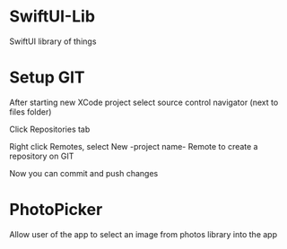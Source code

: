 # SwiftUI-Lib
SwiftUI library of things

# Setup GIT
After starting new XCode project select source control navigator (next to files folder)

Click Repositories tab

Right click Remotes, select New -project name- Remote to create a repository on GIT

Now you can commit and push changes

# PhotoPicker
Allow user of the app to select an image from photos library into the app
